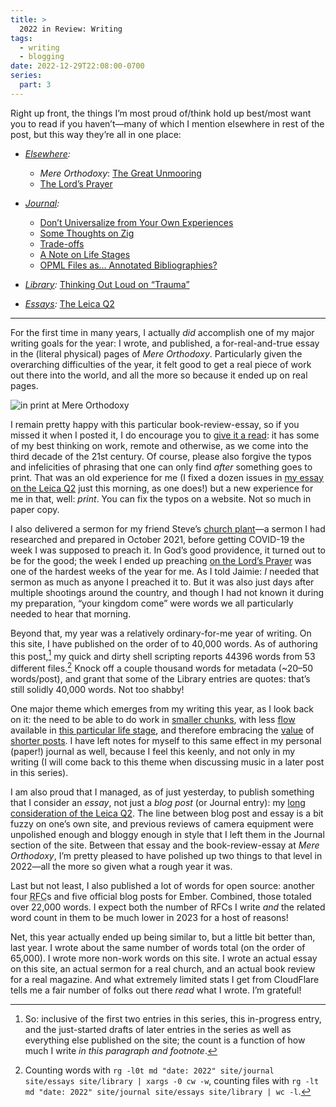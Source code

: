 ```yaml
---
title: >
  2022 in Review: Writing  
tags:
  - writing
  - blogging
date: 2022-12-29T22:08:00-0700
series:
  part: 3
---
```


Right up front, the things I’m most proud of/think hold up best/most want you to read if you haven’t—many of which I mention elsewhere in rest of the post, but this way they’re all in one place:

- *[Elsewhere](https://v5.chriskrycho.com/elsewhere/):*
    - <cite>Mere Orthodoxy</cite>: [The Great Unmooring][mere-o]
    - [The Lord’s Prayer](https://v5.chriskrycho.com/elsewhere/the-lords-prayer/)

- *[Journal](https://v5.chriskrycho.com/journal/):*
    - [Don’t Universalize from Your Own Experiences](https://v5.chriskrycho.com/journal/dont-universalize-from-your-own-experiences/)
    - [Some Thoughts on Zig](https://v5.chriskrycho.com/journal/some-thoughts-on-zig/)
    - [Trade-offs](https://v5.chriskrycho.com/journal/trade-offs/)
    - [A Note on Life Stages](https://v5.chriskrycho.com/journal/note-on-life-stages/)
    - [<abbr>OPML</abbr> Files as… Annotated Bibliographies?](https://v5.chriskrycho.com/journal/opml-files-as-annotated-bibliographies/)

- *[Library](https://v5.chriskrycho.com/library/):* [Thinking Out Loud on “Trauma”](https://v5.chriskrycho.com/library/thinking-out-loud-on-trauma/)

- *[Essays](https://v5.chriskrycho.com/essays/):* [The Leica Q2](https://v5.chriskrycho.com/essays/the-leica-q2/)

---

For the first time in many years, I actually *did* accomplish one of my major writing goals for the year: I wrote, and published, a for-real-and-true essay in the (literal physical) pages of <cite>Mere Orthodoxy</cite>. Particularly given the overarching difficulties of the year, it felt good to get a real piece of work out there into the world, and all the more so because it ended up on real pages.

![in print at <cite>Mere Orthodoxy</cite>](https://cdn.chriskrycho.com/file/chriskrycho-com/images/mere-o-3.jpg)

I remain pretty happy with this particular book-review-essay, so if you missed it when I posted it, I do encourage you to [give it a read][mere-o]: it has some of my best thinking on work, remote and otherwise, as we come into the third decade of the 21st century. Of course, please also forgive the typos and infelicities of phrasing that one can only find *after* something goes to print. That was an old experience for me (I fixed a dozen issues in [my essay on the Leica Q2][q2] just this morning, as one does!) but a new experience for me in that, well: *print*. You can fix the typos on a website. Not so much in paper copy.

[mere-o]: https://mereorthodoxy.com/the-great-unmooring/
[q2]: https://v5.chriskrycho.com/essays/the-leica-q2/

I also delivered a sermon for my friend Steve’s [church plant][waypoint]—a sermon I had researched and prepared in October 2021, before getting <span class='smcp'>COVID</span>-19 the week I was supposed to preach it. In God’s good providence, it turned out to be for the good; the week I ended up preaching [on the Lord’s Prayer][sermon] was one of the hardest weeks of the year for me. As I told Jaimie: *I* needed that sermon as much as anyone I preached it to. But it was also just days after multiple shootings around the country, and though I had not known it during my preparation, “your kingdom come” were words we all particularly needed to hear that morning.

[waypoint]: https://waypointcos.org
[sermon]: https://v5.chriskrycho.com/elsewhere/the-lords-prayer/

Beyond that, my year was a relatively ordinary-for-me year of writing. On this site, I have published on the order of to 40,000 words. As of authoring this post,[^meta] my quick and dirty shell scripting reports 44396 words from 53 different files.[^scripting] Knock off a couple thousand words for metadata (~20–50 words/post), and grant that some of the Library entries are quotes: that’s still solidly 40,000 words. Not too shabby!

One major theme which emerges from my writing this year, as I look back on it: the need to be able to do work in [smaller chunks][10-min], with less [flow][flow] available in [this particular life stage][life-stages], and therefore embracing the [value][short-1] of [shorter posts][short-2]. I have left notes for myself to this same effect in my personal (paper!) journal as well, because I feel this keenly, and not only in my writing (I will come back to this theme when discussing music in a later post in this series).

[10-min]: https://v5.chriskrycho.com/journal/what-i-can-i-do-with-10-minutes/
[flow]: https://v5.chriskrycho.com/journal/flow-state/
[life-stages]: https://v5.chriskrycho.com/journal/note-on-life-stages/
[short-1]: https://v5.chriskrycho.com/journal/long-and-short/
[short-2]: https://v5.chriskrycho.com/journal/john-cook-and-brief-notes/

I am also proud that I managed, as of just yesterday, to publish something that I consider an *essay*, not just a *blog post* (or Journal entry): my [long consideration of the Leica Q2][q2]. The line between blog post and essay is a bit fuzzy on one’s own site, and previous reviews of camera equipment were unpolished enough and bloggy enough in style that I left them in the Journal section of the site. Between that essay and the book-review-essay at <cite>Mere Orthodoxy</cite>, I’m pretty pleased to have polished up two things to that level in 2022—all the more so given what a rough year it was.

Last but not least, I also published a lot of words for open source: another four <abbr title="request for comment">RFC</abbr>s and five official blog posts for Ember. Combined, those totaled over 22,000 words. I expect both the number of <abbr>RFC</abbr>s I write *and* the related word count in them to be much lower in 2023 for a host of reasons!

[0800]: https://github.com/emberjs/rfcs/pull/800
[0821]: https://github.com/emberjs/rfcs/pull/821
[0830]: https://github.com/emberjs/rfcs/pull/830
[0876]: https://github.com/emberjs/rfcs/pull/876

Net, this year actually ended up being similar to, but a little bit better than, last year. I wrote about the same number of words total (on the order of 65,000). I wrote more non-work words on this site. I wrote an actual essay on this site, an actual sermon for a real church, and an actual book review for a real magazine. And what extremely limited stats I get from CloudFlare tells me a fair number of folks out there *read* what I wrote. I’m grateful!

[^meta]: So: inclusive of the first two entries in this series, this in-progress entry, and the just-started drafts of later entries in the series as well as everything else published on the site; the count is a function of how much I write *in this paragraph and footnote*.

[^scripting]: Counting words with `rg -l0t md "date: 2022" site/journal site/essays site/library | xargs -0 cw -w`, counting files with `rg -lt md "date: 2022" site/journal site/essays site/library | wc -l`.